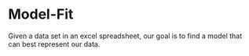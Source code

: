 # Model-Fit
Given a data set in an excel spreadsheet, our goal is to find a model that can best represent our data.
